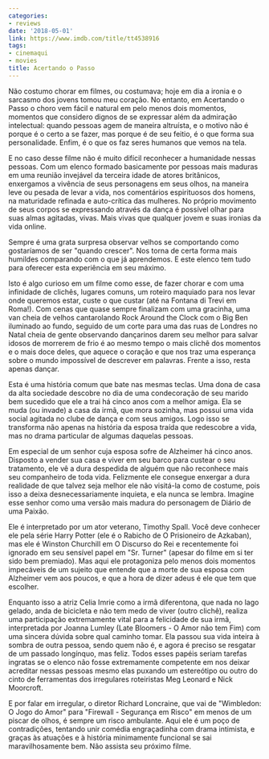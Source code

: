 ```yaml
---
categories:
- reviews
date: '2018-05-01'
link: https://www.imdb.com/title/tt4538916
tags:
- cinemaqui
- movies
title: Acertando o Passo
---
```


Não costumo chorar em filmes, ou costumava; hoje em dia a ironia e o sarcasmo dos jovens tomou meu coração. No entanto, em Acertando o Passo o choro vem fácil e natural em pelo menos dois momentos, momentos que considero dignos de se expressar além da admiração intelectual: quando pessoas agem de maneira altruísta, e o motivo não é porque é o certo a se fazer, mas porque é de seu feitio, é o que forma sua personalidade. Enfim, é o que os faz seres humanos que vemos na tela.

E no caso desse filme não é muito difícil reconhecer a humanidade nessas pessoas. Com um elenco formado basicamente por pessoas mais maduras em uma reunião invejável da terceira idade de atores britânicos, enxergamos a vivência de seus personagens em seus olhos, na maneira leve ou pesada de levar a vida, nos comentários espirituosos dos homens, na maturidade refinada e auto-crítica das mulheres. No próprio movimento de seus corpos se expressando através da dança é possível olhar para suas almas agitadas, vivas. Mais vivas que qualquer jovem e suas ironias da vida online.

Sempre é uma grata surpresa observar velhos se comportando como gostaríamos de ser "quando crescer". Nos torna de certa forma mais humildes comparando com o que já aprendemos. E este elenco tem tudo para oferecer esta experiência em seu máximo.

Isto é algo curioso em um filme como esse, de fazer chorar e com uma infinidade de clichês, lugares comuns, um roteiro maquiado para nos levar onde queremos estar, custe o que custar (até na Fontana di Trevi em Roma!). Com cenas que quase sempre finalizam com uma gracinha, uma van cheia de velhos cantarolando Rock Around the Clock com o Big Ben iluminado ao fundo, seguido de um corte para uma das ruas de Londres no Natal cheia de gente observando dançarinos darem seu melhor para salvar idosos de morrerem de frio é ao mesmo tempo o mais clichê dos momentos e o mais doce deles, que aquece o coração e que nos traz uma esperança sobre o mundo impossível de descrever em palavras. Frente a isso, resta apenas dançar.

Esta é uma história comum que bate nas mesmas teclas. Uma dona de casa da alta sociedade descobre no dia de uma condecoração de seu marido bem sucedido que ele a trai há cinco anos com a melhor amiga. Ela se muda (ou invade) a casa da irmã, que mora sozinha, mas possui uma vida social agitada no clube de dança e com seus amigos. Logo isso se transforma não apenas na história da esposa traída que redescobre a vida, mas no drama particular de algumas daquelas pessoas.

Em especial de um senhor cuja esposa sofre de Alzheimer há cinco anos. Disposto a vender sua casa e viver em seu barco para custear o seu tratamento, ele vê a dura despedida de alguém que não reconhece mais seu companheiro de toda vida. Felizmente ele consegue enxergar a dura realidade de que talvez seja melhor ele não visitá-la como de costume, pois isso a deixa desnecessariamente inquieta, e ela nunca se lembra. Imagine esse senhor como uma versão mais madura do personagem de Diário de uma Paixão.

Ele é interpretado por um ator veterano, Timothy Spall. Você deve conhecer ele pela série Harry Potter (ele é o Rabicho de O Prisioneiro de Azkaban), mas ele é Winston Churchill em O Discurso do Rei e recentemente foi ignorado em seu sensível papel em "Sr. Turner" (apesar do filme em si ter sido bem premiado). Mas aqui ele protagoniza pelo menos dois momentos impecáveis de um sujeito que entende que a morte de sua esposa com Alzheimer vem aos poucos, e que a hora de dizer adeus é ele que tem que escolher.

Enquanto isso a atriz Celia Imrie como a irmã diferentona, que nada no lago gelado, anda de bicicleta e não tem medo de viver (outro clichê), realiza uma participação extremamente vital para a felicidade de sua irmã, interpretada por Joanna Lumley (Late Bloomers - O Amor não tem Fim) com uma sincera dúvida sobre qual caminho tomar. Ela passou sua vida inteira à sombra de outra pessoa, sendo quem não é, e agora é preciso se resgatar de um passado longínquo, mas feliz. Todos esses papéis seriam tarefas ingratas se o elenco não fosse extremamente competente em nos deixar acreditar nessas pessoas mesmo elas puxando um estereótipo ou outro do cinto de ferramentas dos irregulares roteiristas Meg Leonard e Nick Moorcroft.

E por falar em irregular, o diretor Richard Loncraine, que vai de "Wimbledon: O Jogo do Amor" para "Firewall - Segurança em Risco" em menos de um piscar de olhos, é sempre um risco ambulante. Aqui ele é um poço de contradições, tentando unir comédia engraçadinha com drama intimista, e graças às atuações e à história minimamente funcional se sai maravilhosamente bem. Não assista seu próximo filme.